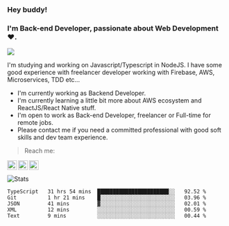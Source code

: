 ### Hey buddy!

### I'm Back-end Developer, passionate about Web Development :heart:.
<img src="https://img.shields.io/github/followers/bertbr?style=social"/>

I'm studying and working on Javascript/Typescript in NodeJS. I have some good experience with freelancer developer working with Firebase, AWS, Microservices, TDD etc...

- I'm currently working as Backend Developer.
- I'm currently learning a little bit more about AWS ecosystem and ReactJS/React Native stuff.
- I'm open to work as Back-end Developer, freelancer or Full-time for remote jobs.
- Please contact me if you need a committed professional with good soft skills and dev team experience.


> Reach me:
<a href="https://www.linkedin.com/in/viniciusmvn">
  <img align="left" alt="My LinkdeIn" width="22px" src="https://image.flaticon.com/icons/svg/145/145807.svg" />
</a>
<a href="mailto:viniciusmvn@pm.me">
  <img align="left" alt="Mail me" width="22px" src="https://image.flaticon.com/icons/svg/1057/1057100.svg" />
</a>
<a href="https://t.me/bertinnn">
  <img align="left" alt="My Telegram" width="22px" src="https://image.flaticon.com/icons/svg/2111/2111646.svg" />
</a>

<br />
<br />
<img alt="Stats" src="https://github-readme-stats.vercel.app/api?username=bertbr&theme=dracula&show_icons=true" />


<!--START_SECTION:waka-->
```text
TypeScript   31 hrs 54 mins  ███████████████████████░░   92.52 % 
Git          1 hr 21 mins    █░░░░░░░░░░░░░░░░░░░░░░░░   03.96 % 
JSON         41 mins         ▓░░░░░░░░░░░░░░░░░░░░░░░░   02.01 % 
XML          12 mins         ░░░░░░░░░░░░░░░░░░░░░░░░░   00.59 % 
Text         9 mins          ░░░░░░░░░░░░░░░░░░░░░░░░░   00.44 % 
```
<!--END_SECTION:waka-->
